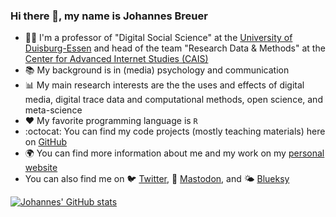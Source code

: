 ### Hi there 👋, my name is Johannes Breuer

- 👨‍💻 I'm a professor of "Digital Social Science" at the [University of Duisburg-Essen](https://www.uni-due.de/en/index.php) and head of the team "Research Data & Methods" at the [Center for Advanced Internet Studies (CAIS)](https://www.cais-research.de/en/home/)
- 📚 My background is in (media) psychology and communication
- 📊 My main research interests are the the uses and effects of digital media, digital trace data and computational methods, open science, and meta-science
- ❤️ My favorite programming language is `R`
- :octocat: You can find my code projects (mostly teaching materials) here on [GitHub](https://github.com/jobreu?tab=repositories)
- 🌍 You can find more information about me and my work on my [personal website](https://www.johannesbreuer.com/)
- You can also find me on 🐦 [Twitter](https://twitter.com/MattEagle09), 🐘 [Mastodon](https://fediscience.org/@JohannesBreuer), and 🌤️ [Blueksy](https://bsky.app/profile/johannesbreuer.com)

[![Johannes' GitHub stats](https://github-readme-stats.vercel.app/api?username=jobreu&theme=tokyonight&show_icons=true&hide_rank=true)](https://github.com/anuraghazra/github-readme-stats)
